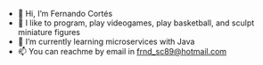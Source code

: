 - 👋 Hi, I’m Fernando Cortés
- 👀 I like to program, play videogames, play basketball, and sculpt miniature figures
- 🌱 I’m currently learning microservices with Java
- 📫 You can reachme by email in frnd_sc89@hotmail.com

<!---
Fernando1303/Fernando1303 is a ✨ special ✨ repository because its `README.md` (this file) appears on your GitHub profile.
You can click the Preview link to take a look at your changes.
--->
